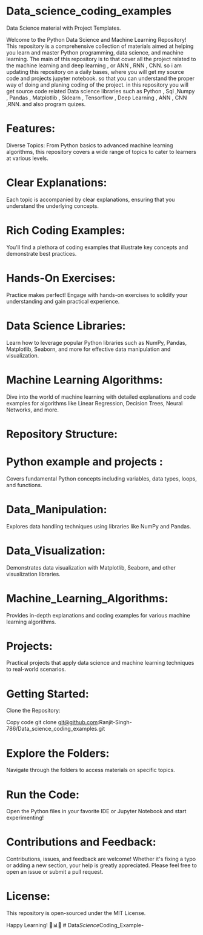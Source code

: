 # Data_science_coding_examples
Data Science material with Project Templates.


Welcome to the Python Data Science and Machine Learning Repository! This repository is a comprehensive collection of materials aimed at helping you learn and master Python programming, data science, and machine learning.
The main of this repository is to that cover all the project related to the machine learning and deep learning , or ANN , RNN , CNN.
so i am updating this repository on a daily bases, where you will get my source code and projects jupyter notebook. so that you can understand the proper way of doing and planing coding of the project.
in this repository you will get source code related Data science libraries such as Python , Sql ,Numpy , Pandas , Matplotlib , Sklearn  , Tensorflow  ,  Deep Learning , ANN , CNN ,RNN. and also program quizes.

# Features:
Diverse Topics: From Python basics to advanced machine learning algorithms, this repository covers a wide range of topics to cater to learners at various levels.

# Clear Explanations:
Each topic is accompanied by clear explanations, ensuring that you understand the underlying concepts.

# Rich Coding Examples: 
You'll find a plethora of coding examples that illustrate key concepts and demonstrate best practices.

# Hands-On Exercises: 
Practice makes perfect! Engage with hands-on exercises to solidify your understanding and gain practical experience.

# Data Science Libraries: 
Learn how to leverage popular Python libraries such as NumPy, Pandas, Matplotlib, Seaborn, and more for effective data manipulation and visualization.

# Machine Learning Algorithms: 
Dive into the world of machine learning with detailed explanations and code examples for algorithms like Linear Regression, Decision Trees, Neural Networks, and more.

# Repository Structure:
# Python example and projects :
 Covers fundamental Python concepts including variables, data types, loops, and functions.

# Data_Manipulation: 
Explores data handling techniques using libraries like NumPy and Pandas.

# Data_Visualization: 
Demonstrates data visualization with Matplotlib, Seaborn, and other visualization libraries.

# Machine_Learning_Algorithms: 
Provides in-depth explanations and coding examples for various machine learning algorithms.

# Projects: 
Practical projects that apply data science and machine learning techniques to real-world scenarios.

# Getting Started:
Clone the Repository:


Copy code
git clone git@github.com:Ranjit-Singh-786/Data_science_coding_examples.git

# Explore the Folders:
Navigate through the folders to access materials on specific topics.

# Run the Code:
Open the Python files in your favorite IDE or Jupyter Notebook and start experimenting!

# Contributions and Feedback:
Contributions, issues, and feedback are welcome! Whether it's fixing a typo or adding a new section, your help is greatly appreciated. Please feel free to open an issue or submit a pull request.

# License:
This repository is open-sourced under the MIT License.

Happy Learning! 🐍📊🤖
#   D a t a _ S c i e n c e _ C o d i n g _ E x a m p l e -  
 